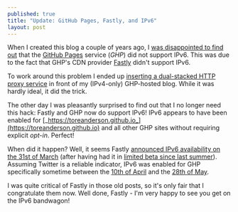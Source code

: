 ```yaml
---
published: true
title: "Update: GitHub Pages, Fastly, and IPv6"
layout: post
---
```


When I created this blog a couple of years ago, I [was disappointed to find
out](/2015/08/29/first-post.html) that the [GitHub
Pages](https://pages.github.com) service (_GHP_) did not support IPv6. This was
due to the fact that GHP's CDN provider [Fastly](https://www.fastly.com) didn't
support IPv6.

To work around this problem I ended up [inserting a dual-stacked HTTP proxy
service](/2015/09/07/working-around-github-pages-and-fastlys-missing-ipv6-support-using-apache-mod_proxy.html)
in front of my (IPv4-only) GHP-hosted blog. While it was  hardly ideal, it did
the trick.

The other day I was pleasantly surprised to find out that I no longer need this
hack: Fastly and GHP now do support IPv6! IPv6 appears to have been enabled for
[_https://toreanderson.github.io_](https://toreanderson.github.io) and all
other GHP sites without requiring explicit _opt-in_. Perfect!

When did it happen? Well, it seems Fastly [announced IPv6 availability on the
31st of March](https://www.fastly.com/blog/ipv6-fastly) (after having had it in
[limited beta since last
summer](https://www.fastly.com/blog/announcing-limited-availability-ipv6)).
Assuming Twitter is a reliable indicator, IPv6 was enabled for GHP specifically
sometime between the [10th of
April](https://twitter.com/ivladdalvi/status/851272956298772481) and the [28th
of May](https://twitter.com/BlurryBird/status/868673483533762560).

I was quite critical of Fastly in those old posts, so it's only fair that I
congratulate them now. Well done, Fastly - I'm very happy to see you get on the
IPv6 bandwagon!
